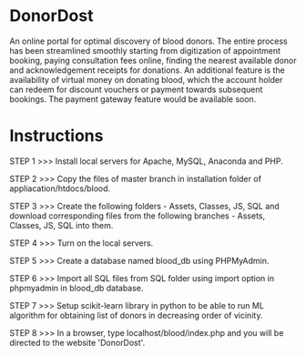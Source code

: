 # DonorDost

An online portal for optimal discovery of blood donors. The entire process has been streamlined smoothly starting from digitization of appointment booking, paying consultation fees online, finding the nearest available donor and acknowledgement receipts for donations. An additional feature is the availability of virtual money on donating blood, which the account holder can redeem for discount vouchers or payment towards subsequent bookings. The payment gateway feature would be available soon.

# Instructions #

STEP 1 >>> Install local servers for Apache, MySQL, Anaconda and PHP.

STEP 2 >>> Copy the files of master branch in installation folder of appliacation/htdocs/blood.

STEP 3 >>> Create the following folders - Assets, Classes, JS, SQL and download corresponding files from the following branches - Assets, Classes, JS, SQL into them.

STEP 4 >>> Turn on the local servers.

STEP 5 >>> Create a database named blood_db using PHPMyAdmin.

STEP 6 >>> Import all SQL files from SQL folder using import option in phpmyadmin in blood_db database.

STEP 7 >>> Setup scikit-learn library in python to be able to run ML algorithm for obtaining list of donors in decreasing order of vicinity.

STEP 8 >>> In a browser, type localhost/blood/index.php and you will be directed to the website 'DonorDost'.





